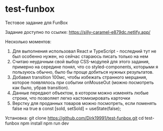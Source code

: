# test-funbox
Тестовое задание для FunBox

Задание доступно по ссылке:
https://silly-caramel-e879dc.netlify.app/

Несколько моментов:
1. Для выполнения использовал React и TypeScript - последний тут не был особенно нужен, но сейчас стараюсь писать только на нем
2. Считаю неудачным свой выбор CSS-модулей для этого задания, примерно на середине понял, что со styled-components, которыми я пользуюсь обычно, было бы проще добиться нужных результатов.
3. Добавил transition 100мс, чтобы избежать странного мерцания, которое появлялось при событии onMouseOut (можно посмотреть как было, убрав transition).
4. Данные передают объектом, в котором можно изменять любые строки, что позволяет легко кастомизировать карточки
5. Верстку для проданных товаров можно посмотреть, если поменять false на true в const [sold, setSold] = useState(false);

Установка:
git clone https://github.com/Dirk19991/test-funbox.git
cd test-funbox
npm install
npm run dev
